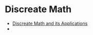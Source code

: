 # Discreate Math 

- [Discreate Math and its Applications](http://www2.fiit.stuba.sk/~kvasnicka/Mathematics%20for%20Informatics/Rosen_Discrete_Mathematics_and_Its_Applications_7th_Edition.pdf)
- [](http://discretetext.oscarlevin.com/pdfs/dmoi-tablet.pdf)
